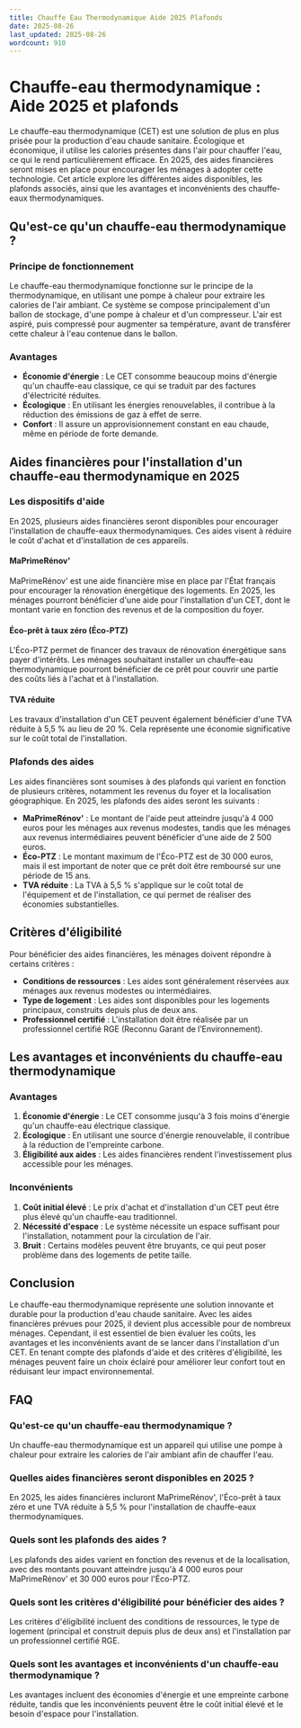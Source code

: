 ```yaml
---
title: Chauffe Eau Thermodynamique Aide 2025 Plafonds
date: 2025-08-26
last_updated: 2025-08-26
wordcount: 910
---
```


# Chauffe-eau thermodynamique : Aide 2025 et plafonds

Le chauffe-eau thermodynamique (CET) est une solution de plus en plus prisée pour la production d'eau chaude sanitaire. Écologique et économique, il utilise les calories présentes dans l'air pour chauffer l'eau, ce qui le rend particulièrement efficace. En 2025, des aides financières seront mises en place pour encourager les ménages à adopter cette technologie. Cet article explore les différentes aides disponibles, les plafonds associés, ainsi que les avantages et inconvénients des chauffe-eaux thermodynamiques.

## Qu'est-ce qu'un chauffe-eau thermodynamique ?

### Principe de fonctionnement

Le chauffe-eau thermodynamique fonctionne sur le principe de la thermodynamique, en utilisant une pompe à chaleur pour extraire les calories de l'air ambiant. Ce système se compose principalement d'un ballon de stockage, d'une pompe à chaleur et d'un compresseur. L'air est aspiré, puis compressé pour augmenter sa température, avant de transférer cette chaleur à l'eau contenue dans le ballon.

### Avantages

- **Économie d'énergie** : Le CET consomme beaucoup moins d'énergie qu'un chauffe-eau classique, ce qui se traduit par des factures d'électricité réduites.
- **Écologique** : En utilisant les énergies renouvelables, il contribue à la réduction des émissions de gaz à effet de serre.
- **Confort** : Il assure un approvisionnement constant en eau chaude, même en période de forte demande.

## Aides financières pour l'installation d'un chauffe-eau thermodynamique en 2025

### Les dispositifs d'aide

En 2025, plusieurs aides financières seront disponibles pour encourager l'installation de chauffe-eaux thermodynamiques. Ces aides visent à réduire le coût d'achat et d'installation de ces appareils.

#### MaPrimeRénov'

MaPrimeRénov' est une aide financière mise en place par l'État français pour encourager la rénovation énergétique des logements. En 2025, les ménages pourront bénéficier d'une aide pour l'installation d'un CET, dont le montant varie en fonction des revenus et de la composition du foyer.

#### Éco-prêt à taux zéro (Éco-PTZ)

L'Éco-PTZ permet de financer des travaux de rénovation énergétique sans payer d'intérêts. Les ménages souhaitant installer un chauffe-eau thermodynamique pourront bénéficier de ce prêt pour couvrir une partie des coûts liés à l'achat et à l'installation.

#### TVA réduite

Les travaux d'installation d'un CET peuvent également bénéficier d'une TVA réduite à 5,5 % au lieu de 20 %. Cela représente une économie significative sur le coût total de l'installation.

### Plafonds des aides

Les aides financières sont soumises à des plafonds qui varient en fonction de plusieurs critères, notamment les revenus du foyer et la localisation géographique. En 2025, les plafonds des aides seront les suivants :

- **MaPrimeRénov'** : Le montant de l'aide peut atteindre jusqu'à 4 000 euros pour les ménages aux revenus modestes, tandis que les ménages aux revenus intermédiaires peuvent bénéficier d'une aide de 2 500 euros.
- **Éco-PTZ** : Le montant maximum de l'Éco-PTZ est de 30 000 euros, mais il est important de noter que ce prêt doit être remboursé sur une période de 15 ans.
- **TVA réduite** : La TVA à 5,5 % s'applique sur le coût total de l'équipement et de l'installation, ce qui permet de réaliser des économies substantielles.

## Critères d'éligibilité

Pour bénéficier des aides financières, les ménages doivent répondre à certains critères :

- **Conditions de ressources** : Les aides sont généralement réservées aux ménages aux revenus modestes ou intermédiaires.
- **Type de logement** : Les aides sont disponibles pour les logements principaux, construits depuis plus de deux ans.
- **Professionnel certifié** : L'installation doit être réalisée par un professionnel certifié RGE (Reconnu Garant de l’Environnement).

## Les avantages et inconvénients du chauffe-eau thermodynamique

### Avantages

1. **Économie d'énergie** : Le CET consomme jusqu'à 3 fois moins d'énergie qu'un chauffe-eau électrique classique.
2. **Écologique** : En utilisant une source d'énergie renouvelable, il contribue à la réduction de l'empreinte carbone.
3. **Éligibilité aux aides** : Les aides financières rendent l'investissement plus accessible pour les ménages.

### Inconvénients

1. **Coût initial élevé** : Le prix d'achat et d'installation d'un CET peut être plus élevé qu'un chauffe-eau traditionnel.
2. **Nécessité d'espace** : Le système nécessite un espace suffisant pour l'installation, notamment pour la circulation de l'air.
3. **Bruit** : Certains modèles peuvent être bruyants, ce qui peut poser problème dans des logements de petite taille.

## Conclusion

Le chauffe-eau thermodynamique représente une solution innovante et durable pour la production d'eau chaude sanitaire. Avec les aides financières prévues pour 2025, il devient plus accessible pour de nombreux ménages. Cependant, il est essentiel de bien évaluer les coûts, les avantages et les inconvénients avant de se lancer dans l'installation d'un CET. En tenant compte des plafonds d'aide et des critères d'éligibilité, les ménages peuvent faire un choix éclairé pour améliorer leur confort tout en réduisant leur impact environnemental.

## FAQ

### Qu'est-ce qu'un chauffe-eau thermodynamique ?

Un chauffe-eau thermodynamique est un appareil qui utilise une pompe à chaleur pour extraire les calories de l'air ambiant afin de chauffer l'eau.

### Quelles aides financières seront disponibles en 2025 ?

En 2025, les aides financières incluront MaPrimeRénov', l'Éco-prêt à taux zéro et une TVA réduite à 5,5 % pour l'installation de chauffe-eaux thermodynamiques.

### Quels sont les plafonds des aides ?

Les plafonds des aides varient en fonction des revenus et de la localisation, avec des montants pouvant atteindre jusqu'à 4 000 euros pour MaPrimeRénov' et 30 000 euros pour l'Éco-PTZ.

### Quels sont les critères d'éligibilité pour bénéficier des aides ?

Les critères d'éligibilité incluent des conditions de ressources, le type de logement (principal et construit depuis plus de deux ans) et l'installation par un professionnel certifié RGE.

### Quels sont les avantages et inconvénients d'un chauffe-eau thermodynamique ?

Les avantages incluent des économies d'énergie et une empreinte carbone réduite, tandis que les inconvénients peuvent être le coût initial élevé et le besoin d'espace pour l'installation.